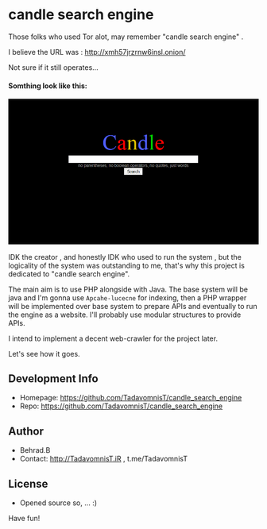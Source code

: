 # candle search engine

Those folks who used Tor alot, may remember "candle search engine" .

I believe the URL was : http://xmh57jrzrnw6insl.onion/

Not sure if it still operates...

#### Somthing look like this:
![candle1](https://github.com/TadavomnisT/candle_search_engine/raw/main/Documentation/Images/image1.png)

IDK the creator , and honestly IDK who used to run the system , but the logicality of the system was outstanding to me, that's why this project is dedicated to "candle search engine". 

The main aim is to use PHP alongside with Java.
The base system will be java and I'm gonna use `Apcahe-lucecne` for indexing, then a PHP wrapper will be implemented over base system to prepare APIs and eventually to run the engine as a website.
I'll probably use modular structures to provide APIs.

I intend to implement a decent web-crawler for the project later.

Let's see how it goes.

## Development Info
* Homepage: https://github.com/TadavomnisT/candle_search_engine
* Repo: https://github.com/TadavomnisT/candle_search_engine

## Author
* Behrad.B
* Contact: http://TadavomnisT.iR , t.me/TadavomnisT

## License
* Opened source so, ... :)

Have fun!
